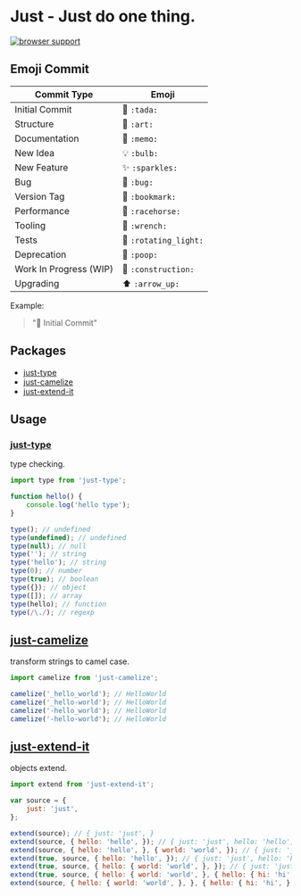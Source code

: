# Just - Just do one thing.

[![browser support](https://ci.testling.com/justclear/just-do.png)](https://ci.testling.com/justclear/just-do)

## Emoji Commit

Commit Type             | Emoji
----------------------- | -------------
Initial Commit          | :tada: `:tada:`
Structure               | :art: `:art:`
Documentation           | :memo: `:memo:`
New Idea                | :bulb: `:bulb:`
New Feature             | :sparkles: `:sparkles:`
Bug                     | :bug: `:bug:`
Version Tag             | :bookmark: `:bookmark:`
Performance             | :racehorse: `:racehorse:`
Tooling                 | :wrench: `:wrench:`
Tests                   | :rotating_light: `:rotating_light:`
Deprecation             | :poop: `:poop:`
Work In Progress (WIP)  | :construction: `:construction:`
Upgrading               | :arrow_up: `:arrow_up:`

Example:

> ":tada: Initial Commit"

## Packages

- <a href="#just-type">just-type</a>
- <a href="#just-camelize">just-camelize</a>
- <a href="#just-extend-it">just-extend-it</a>

## Usage

<a name="just-type"></a>
### [just-type](https://github.com/JustClear/just-do/tree/master/packages/type)

type checking.

```js
import type from 'just-type';

function hello() {
    console.log('hello type');
}

type(); // undefined
type(undefined); // undefined
type(null); // null
type(''); // string
type('hello'); // string
type(0); // number
type(true); // boolean
type({}); // object
type([]); // array
type(hello); // function
type(/\./); // regexp
```

<a name="just-camelize"></a>
## [just-camelize](https://github.com/JustClear/just-do/tree/master/packages/camelize)

transform strings to camel case.

```js
import camelize from 'just-camelize';

camelize('_hello_world'); // HelloWorld
camelize('_hello-world'); // HelloWorld
camelize('-hello_world'); // HelloWorld
camelize('-hello-world'); // HelloWorld
```

<a name="just-extend-it"></a>
## [just-extend-it](https://github.com/JustClear/just-do/tree/master/packages/extend-it)

objects extend.

```js
import extend from 'just-extend-it';

var source = {
    just: 'just',
};

extend(source); // { just: 'just', }
extend(source, { hello: 'hello', }); // { just: 'just', hello: 'hello', }
extend(source, { hello: 'hello', }, { world: 'world', }); // { just: 'just', hello: 'hello', world: 'world', }
extend(true, source, { hello: 'hello', }); // { just: 'just', hello: 'hello', }
extend(true, source, { hello: { world: 'world', }, }); // { just: 'just', hello: { world: 'world', }, }
extend(true, source, { hello: { world: 'world', }, { hello: { hi: 'hi', }, });// { just: 'just', hello: { world: 'world', hi: 'hi', }, }
extend(source, { hello: { world: 'world', }, }, { hello: { hi: 'hi', }, }); // { just: 'just', hello: { hi: 'hi', }, }
```
